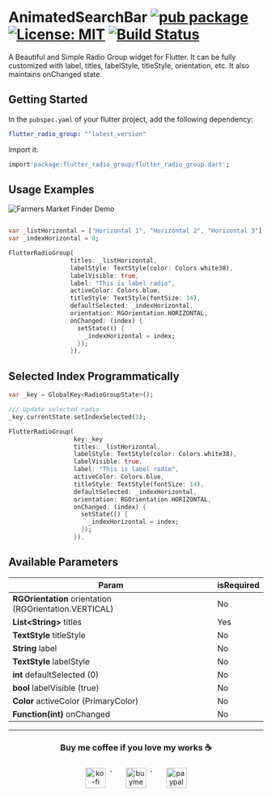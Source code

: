 # AnimatedSearchBar  [![pub package](https://img.shields.io/pub/v/flutter_radio_group.svg)](https://pub.dev/packages/flutter_radio_group) [![License: MIT](https://img.shields.io/badge/License-MIT-yellow.svg)](https://opensource.org/licenses/MIT)  [![Build Status](https://travis-ci.com/ukieTux/flutter_radio_group.svg?branch=main)](https://travis-ci.com/ukieTux/flutter_radio_group)
A Beautiful and Simple Radio Group widget for Flutter. It can be fully customized with label, titles, labelStyle, titleStyle, orientation, etc. It also maintains onChanged state.

  ## Getting Started
 In the `pubspec.yaml` of your flutter project, add the following dependency:
 ```yaml dependencies:
 flutter_radio_group: "^latest_version"
```
Import it:
 ```dart
 import'package:flutter_radio_group/flutter_radio_group.dart';
 ```

 ## Usage Examples
 ![Farmers Market Finder Demo](https://github.com/ukieTux/flutter_radio_group/blob/main/gifs/demo.gif)
 ```dart

 var _listHorizontal = ["Horizontal 1", "Horizontal 2", "Horizontal 3"];
 var _indexHorizontal = 0;

 FlutterRadioGroup(
                  titles: _listHorizontal,
                  labelStyle: TextStyle(color: Colors.white38),
                  labelVisible: true,
                  label: "This is label radio",
                  activeColor: Colors.blue,
                  titleStyle: TextStyle(fontSize: 14),
                  defaultSelected: _indexHorizontal,
                  orientation: RGOrientation.HORIZONTAL,
                  onChanged: (index) {
                    setState(() {
                      _indexHorizontal = index;
                    });
                  }),
```

## Selected Index Programmatically
```dart
var _key = GlobalKey<RadioGroupState>();

/// Update selected radio
_key.currentState.setIndexSelected(3);

FlutterRadioGroup(
				  key:_key
                  titles: _listHorizontal,
                  labelStyle: TextStyle(color: Colors.white38),
                  labelVisible: true,
                  label: "This is label radio",
                  activeColor: Colors.blue,
                  titleStyle: TextStyle(fontSize: 14),
                  defaultSelected: _indexHorizontal,
                  orientation: RGOrientation.HORIZONTAL,
                  onChanged: (index) {
                    setState(() {
                      _indexHorizontal = index;
                    });
                  }),
```

  ## Available Parameters
| Param | isRequired |
|--|--|
| **RGOrientation** orientation (RGOrientation.VERTICAL) | No |
| **List<**String**>** titles | Yes |
| **TextStyle** titleStyle | No |
| **String** label | No |
| **TextStyle** labelStyle | No |
| **int** defaultSelected (0) | No |
| **bool** labelVisible (true) | No |
| **Color** activeColor (PrimaryColor) | No |
| **Function(int)** onChanged | No |

---
<h3 align="center">Buy me coffee if you love my works ☕️</h3> <p align="center">
  <a href="https://ko-fi.com/ukietux" target="_blank">
    <img src="https://help.ko-fi.com/system/photos/3604/0095/9793/logo_circle.png" alt="ko-fi" style="vertical-align:top; margin:8px" height="40">
  </a>&nbsp;&nbsp;&nbsp;&nbsp;
  <a href="https://www.buymeacoffee.com/ukieTux" target="_blank">
    <img src="https://www.buymeacoffee.com/assets/img/guidelines/download-assets-sm-2.svg" alt="buymeacoffe" style="vertical-align:top; margin:8px" height="40">
  </a>&nbsp;&nbsp;&nbsp;&nbsp;
  <a href="https://paypal.me/ukieTux" target="_blank">
    <img src="https://blog.zoom.us/wp-content/uploads/2019/08/paypal.png" alt="paypal" style="vertical-align:top; margin:8px" height="40">
</a> </p> <br><br>